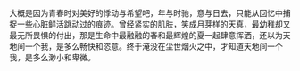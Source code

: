 大概是因为青春时对美好的悸动与希望吧，年与时驰，意与日去，只能从回忆中捕捉一些心脏鲜活跳动过的痕迹。曾经紧实的肌肤，笑成月芽样的天真，最幼稚却又最无所畏惧的付出，那是生命中最融融的春和最辉煌的夏一起肆意挥洒，还以为天地间一个我，是多么畅快和恣意。终于淹没在尘世烟火之中，才知道天地间一个我，是多么渺小和卑微。


